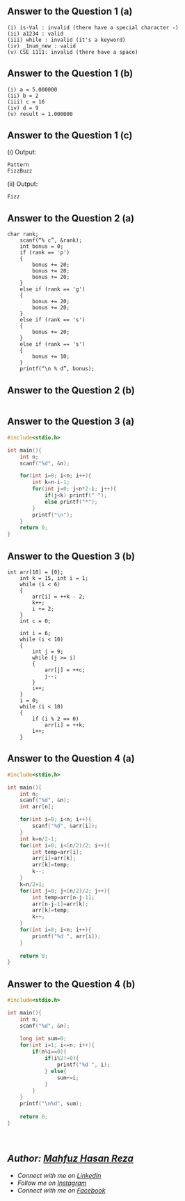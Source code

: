 ## Answer to the Question 1 (a)
```
(i) is-Val : invalid (there have a special character -)
(ii) a1234 : valid
(iii) while : invalid (it's a keyword)
(iv) _1num_new : valid
(v) CSE 1111: invalid (there have a space)
```

## Answer to the Question 1 (b)
```
(i) a = 5.000000
(ii) b = 2
(iii) c = 16
(iv) d = 9
(v) result = 1.000000
```
## Answer to the Question 1 (c)
(i) Output:
```
Pattern
FizzBuzz
```
(ii) Output:
```
Fizz
```
## Answer to the Question 2 (a)
```
char rank;
    scanf(“% c”, &rank);
    int bonus = 0;
    if (rank == 'p')
    {
        bonus += 20;
        bonus += 20;
        bonus += 20;
    }
    else if (rank == 'g')
    {
        bonus += 20;
        bonus += 20;
    }
    else if (rank == 's')
    {
        bonus += 20;
    }
    else if (rank == 's')
    {
        bonus += 10;
    }
    printf(“\n % d”, bonus);
```

## Answer to the Question 2 (b)
```
```

## Answer to the Question 3 (a)
```c
#include<stdio.h>

int main(){
    int n;
    scanf("%d", &n);

    for(int i=0; i<n; i++){
        int k=n-i-1;
        for(int j=0; j<n*2-i; j++){
            if(j<k) printf(" ");
            else printf("*");
        }
        printf("\n");
    }
    return 0;
}
```
## Answer to the Question 3 (b)
```
int arr[10] = {0};
    int k = 15, int i = 1;
    while (i < 6)
    {
        arr[i] = ++k - 2;
        k++;
        i += 2;
    }
    int c = 0;
```
```
    int i = 6;
    while (i < 10)
    {
        int j = 9;
        while (j >= i)
        {
            arr[j] = ++c;
            j--;
        }
        i++;
    }
    i = 0;
    while (i < 10)
    {
        if (i % 2 == 0)
            arr[i] = ++k;
        i++;
    }
```
## Answer to the Question 4 (a)
```c
#include<stdio.h>

int main(){
    int n;
    scanf("%d", &n);
    int arr[n];

    for(int i=0; i<n; i++){
        scanf("%d", &arr[i]);
    }
    int k=n/2-1;
    for(int i=0; i<(n/2)/2; i++){
        int temp=arr[i];
        arr[i]=arr[k];
        arr[k]=temp;
        k--;
    }
    k=n/2+1;
    for(int j=0; j<(n/2)/2; j++){
        int temp=arr[n-j-1];
        arr[n-j-1]=arr[k];
        arr[k]=temp;
        k++;
    }
    for(int i=0; i<n; i++){
        printf("%d ", arr[i]);
    }
    
    return 0;
}
```

## Answer to the Question 4 (b)
```c
#include<stdio.h>

int main(){
    int n;
    scanf("%d", &n);
    
    long int sum=0;
    for(int i=1; i<=n; i++){
        if(n%i==0){
            if(i%2!=0){
                printf("%d ", i);
            } else{
                sum+=i;
            }
        }
    }
    printf("\n%d", sum);
    
    return 0;
}
```


<br>

## _Author: [Mahfuz Hasan Reza](https://github.com/mahfuzhasanreza/)_
 - _Connect with me on [LinkedIn](https://www.linkedin.com/in/mahfuzhasanreza/)_
 - _Follow me on [Instagram](https://www.instagram.com/mahfuzhasanreza/)_
 - _Connect with me on [Facebook](https://www.facebook.com/mahfuzhasanreza/)_
